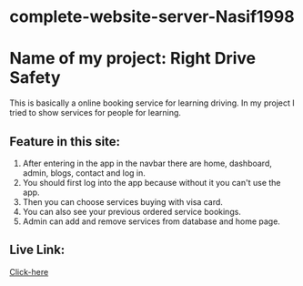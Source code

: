 # complete-website-server-Nasif1998

# Name of my project: Right Drive Safety

This is basically a online booking service for learning driving. In my project I tried to show services for people for learning. 

## Feature in this site:
1. After entering in the app in the navbar there are  home, dashboard, admin, blogs, contact and log in.
2. You should first log into the app because without it you can't use the app.
3. Then you can choose services buying with visa card. 
4. You can also see your previous ordered service bookings.
5. Admin can add and remove services from database and home page.


## Live Link:
[Click-here](https://dri-cub.web.app/)
